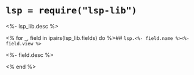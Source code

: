 # `lsp = require("lsp-lib")`

<%- lsp_lib.desc %>

<%
for _, field in ipairs(lsp_lib.fields) do
%>## `lsp.<%- field.name %><%- field.view %>`

<%- field.desc %>

<% end %>
